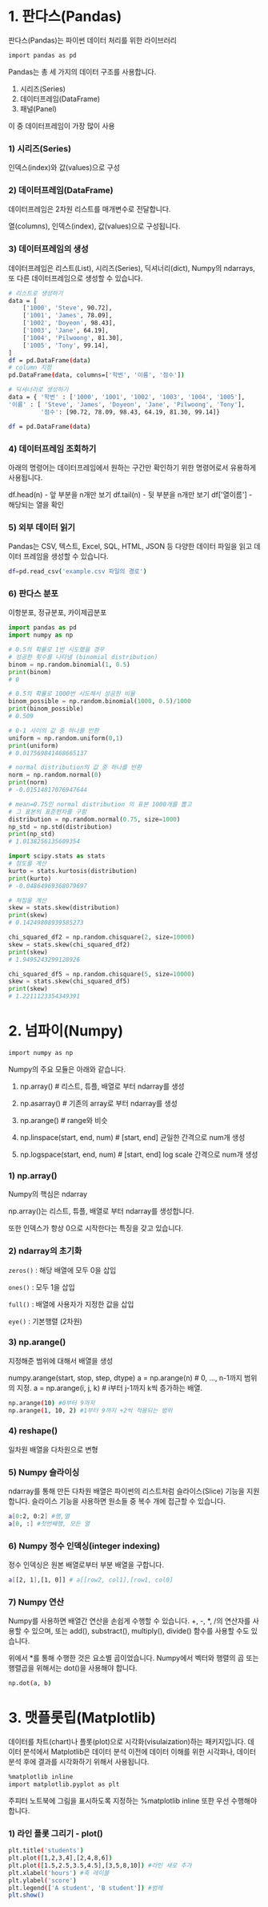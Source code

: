 # 1. 판다스(Pandas)

판다스(Pandas)는 파이썬 데이터 처리를 위한 라이브러리

```bash
import pandas as pd
```

Pandas는 총 세 가지의 데이터 구조를 사용합니다.

1. 시리즈(Series)
2. 데이터프레임(DataFrame)
3. 패널(Panel)

이 중 데이터프레임이 가장 많이 사용

### 1) 시리즈(Series)

인덱스(index)와 값(values)으로 구성

### 2) 데이터프레임(DataFrame)

데이터프레임은 2차원 리스트를 매개변수로 전달합니다.

열(columns), 인덱스(index), 값(values)으로 구성됩니다.

### 3) 데이터프레임의 생성

데이터프레임은 리스트(List), 시리즈(Series), 딕셔너리(dict), Numpy의 ndarrays, 또 다른 데이터프레임으로 생성할 수 있습니다.

```bash
# 리스트로 생성하기
data = [
    ['1000', 'Steve', 90.72], 
    ['1001', 'James', 78.09], 
    ['1002', 'Doyeon', 98.43], 
    ['1003', 'Jane', 64.19], 
    ['1004', 'Pilwoong', 81.30],
    ['1005', 'Tony', 99.14],
]
df = pd.DataFrame(data)
# column 지정
pd.DataFrame(data, columns=['학번', '이름', '점수'])
```

```bash
# 딕셔너리로 생성하기
data = { '학번' : ['1000', '1001', '1002', '1003', '1004', '1005'],
'이름' : [ 'Steve', 'James', 'Doyeon', 'Jane', 'Pilwoong', 'Tony'],
         '점수': [90.72, 78.09, 98.43, 64.19, 81.30, 99.14]}

df = pd.DataFrame(data)
```

### 4) 데이터프레임 조회하기

아래의 명령어는 데이터프레임에서 원하는 구간만 확인하기 위한 명령어로서 유용하게 사용됩니다.

df.head(n) - 앞 부분을 n개만 보기
df.tail(n) - 뒷 부분을 n개만 보기
df['열이름'] - 해당되는 열을 확인

### 5) 외부 데이터 읽기

Pandas는 CSV, 텍스트, Excel, SQL, HTML, JSON 등 다양한 데이터 파일을 읽고 데이터 프레임을 생성할 수 있습니다.

```bash
df=pd.read_csv('example.csv 파일의 경로')
```

### 6) 판다스 분포

이항분포, 정규분포, 카이제곱분포

```python
import pandas as pd
import numpy as np

# 0.5의 확률로 1번 시도했을 경우
# 성공한 횟수를 나타냄 (binomial distribution)
binom = np.random.binomial(1, 0.5)
print(binom)
# 0

# 0.5의 확률로 1000번 시도해서 성공한 비율
binom_possible = np.random.binomial(1000, 0.5)/1000
print(binom_possible)
# 0.509

# 0-1 사이의 값 중 하나를 반환
uniform = np.random.uniform(0,1)
print(uniform)
# 0.017569841468665137

# normal distribution의 값 중 하나를 반환
norm = np.random.normal(0)
print(norm)
# -0.01514817076947644

# mean=0.75인 normal distribution 의 표본 1000개를 뽑고
# 그 표본의 표준편차를 구함
distribution = np.random.normal(0.75, size=1000)
np_std = np.std(distribution)
print(np_std)
# 1.0138256135609354

import scipy.stats as stats
# 첨도를 계산
kurto = stats.kurtosis(distribution)
print(kurto)
# -0.04864969368079697

# 쳐짐을 계산
skew = stats.skew(distribution)
print(skew)
# 0.14249808939585273

chi_squared_df2 = np.random.chisquare(2, size=10000)
skew = stats.skew(chi_squared_df2)
print(skew)
# 1.9495243299128926

chi_squared_df5 = np.random.chisquare(5, size=10000)
skew = stats.skew(chi_squared_df5)
print(skew)
# 1.2211123354349391
```







# 2. 넘파이(Numpy)

```bash
import numpy as np
```

Numpy의 주요 모듈은 아래와 같습니다.

1. np.array() # 리스트, 튜플, 배열로 부터 ndarray를 생성

2. np.asarray() # 기존의 array로 부터 ndarray를 생성

3. np.arange() # range와 비슷

4. np.linspace(start, end, num) # [start, end] 균일한 간격으로 num개 생성

5. np.logspace(start, end, num) # [start, end] log scale 간격으로 num개 생성

### 1) np.array()

Numpy의 핵심은 ndarray

np.array()는 리스트, 튜플, 배열로 부터 ndarray를 생성합니다.

또한 인덱스가 항상 0으로 시작한다는 특징을 갖고 있습니다.

### 2) ndarray의 초기화

`zeros()` : 해당 배열에 모두 0을 삽입

`ones()` : 모두 1을 삽입

`full()` :  배열에 사용자가 지정한 값을 삽입

`eye()` : 기본행렬 (2차원)

### 3) np.arange()

지정해준 범위에 대해서 배열을 생성

numpy.arange(start, stop, step, dtype)
a = np.arange(n) # 0, ..., n-1까지 범위의 지정.
a = np.arange(i, j, k) # i부터 j-1까지 k씩 증가하는 배열.

```bash
np.arange(10) #0부터 9까지
np.arange(1, 10, 2) #1부터 9까지 +2씩 적용되는 범위
```

### 4) reshape()

일차원 배열을 다차원으로 변형

### 5) Numpy 슬라이싱

ndarray를 통해 만든 다차원 배열은 파이썬의 리스트처럼 슬라이스(Slice) 기능을 지원합니다. 슬라이스 기능을 사용하면 원소들 중 복수 개에 접근할 수 있습니다.

```bash
a[0:2, 0:2] #행,열
a[0, :] #첫번째행, 모든 열
```

### 6) Numpy 정수 인덱싱(integer indexing)

정수 인덱싱은 원본 배열로부터 부분 배열을 구합니다.

```bash
a[[2, 1],[1, 0]] # a[[row2, col1],[row1, col0]
```

### 7) Numpy 연산

Numpy를 사용하면 배열간 연산을 손쉽게 수행할 수 있습니다. +, -, *, /의 연산자를 사용할 수 있으며, 또는 add(), substract(), multiply(), divide() 함수를 사용할 수도 있습니다.

위에서 *를 통해 수행한 것은 요소별 곱이었습니다. Numpy에서 벡터와 행렬의 곱 또는 행렬곱을 위해서는 dot()을 사용해야 합니다.

```bash
np.dot(a, b)
```

# 3. 맷플롯립(Matplotlib)

데이터를 차트(chart)나 플롯(plot)으로 시각화(visulaization)하는 패키지입니다. 데이터 분석에서 Matplotlib은 데이터 분석 이전에 데이터 이해를 위한 시각화나, 데이터 분석 후에 결과를 시각화하기 위해서 사용됩니다.

```bash
%matplotlib inline
import matplotlib.pyplot as plt
```

주피터 노트북에 그림을 표시하도록 지정하는 %matplotlib inline 또한 우선 수행해야 합니다.

### 1) 라인 플롯 그리기 - plot()

```bash
plt.title('students')
plt.plot([1,2,3,4],[2,4,8,6])
plt.plot([1.5,2.5,3.5,4.5],[3,5,8,10]) #라인 새로 추가
plt.xlabel('hours') #축 레이블
plt.ylabel('score')
plt.legend(['A student', 'B student']) #범례
plt.show()
```



